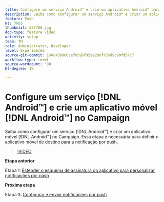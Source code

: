 ```yaml
---
title: Configure um serviço Android™ e crie um aplicativo Android™ para dispositivos móveis no Campaign
description: Saiba como configurar um serviço Android™ e criar um aplicativo Android™ para dispositivos móveis no Campaign.
feature: Push
kt: 7965
thumbnail: 327788.jpg
doc-type: feature video
activity: setup
team: TM
role: Administrator, Developer
level: Experienced
source-git-commit: 1608439868cef8996f959e298f786d9c90fd57c7
workflow-type: tm+mt
source-wordcount: '88'
ht-degree: 1%

---
```



# Configure um serviço [!DNL Android™] e crie um aplicativo móvel [!DNL Android™] no Campaign

Saiba como configurar um serviço [!DNL Android™] e criar um aplicativo móvel [!DNL Android™] no Campaign. Essa etapa é necessária para definir o aplicativo móvel de destino para a notificação por push.

>[!VIDEO](https://video.tv.adobe.com/v/327788?quality=12)

**Etapa anterior**

Etapa 1: [Estender o esquema de assinatura do aplicativo para personalizar notificações por push](/help/tutorial-get-started-with-push-notifications-for-android/extend-the-app-subscription-schema.md)

**Próxima etapa**

Etapa 3: [Configurar e enviar notificações por push](/help/tutorial-get-started-with-push-notifications-for-android/configure-and-send-push-notifications.md)
